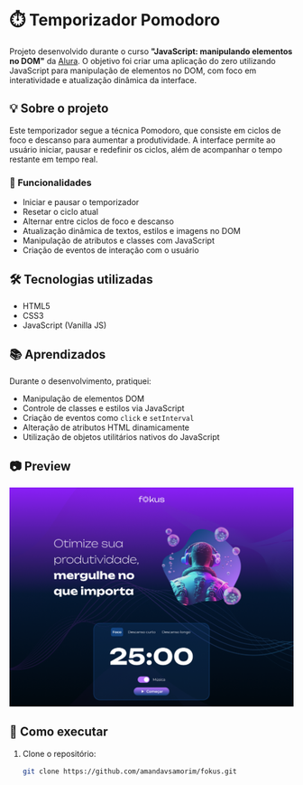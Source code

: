 # ⏱️ Temporizador Pomodoro

Projeto desenvolvido durante o curso **"JavaScript: manipulando elementos no DOM"** da [Alura](https://www.alura.com.br/). O objetivo foi criar uma aplicação do zero utilizando JavaScript para manipulação de elementos no DOM, com foco em interatividade e atualização dinâmica da interface.

## 💡 Sobre o projeto

Este temporizador segue a técnica Pomodoro, que consiste em ciclos de foco e descanso para aumentar a produtividade. A interface permite ao usuário iniciar, pausar e redefinir os ciclos, além de acompanhar o tempo restante em tempo real.

### 🎯 Funcionalidades

- Iniciar e pausar o temporizador
- Resetar o ciclo atual
- Alternar entre ciclos de foco e descanso
- Atualização dinâmica de textos, estilos e imagens no DOM
- Manipulação de atributos e classes com JavaScript
- Criação de eventos de interação com o usuário

## 🛠️ Tecnologias utilizadas

- HTML5
- CSS3
- JavaScript (Vanilla JS)

## 📚 Aprendizados

Durante o desenvolvimento, pratiquei:

- Manipulação de elementos DOM
- Controle de classes e estilos via JavaScript
- Criação de eventos como `click` e `setInterval`
- Alteração de atributos HTML dinamicamente
- Utilização de objetos utilitários nativos do JavaScript

## 📷 Preview

![Preview do temporizador](img1.png)

## 🚀 Como executar

1. Clone o repositório:
   ```bash
   git clone https://github.com/amandavsamorim/fokus.git
